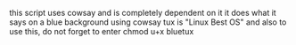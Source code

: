 this script uses cowsay and is completely dependent on it
it does what it says on a blue background using cowsay tux is "Linux Best OS"
and also to use this, do not forget to enter chmod u+x bluetux
